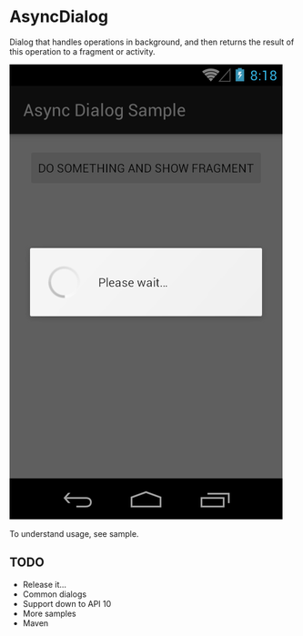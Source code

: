 # AsyncDialog
Dialog that handles operations in background, and then returns the result of this operation to a fragment or activity.

![Screenshot](https://github.com/stedi-akk/AsyncDialog/raw/master/sample/screenshot.png)

To understand usage, see sample.

## TODO
 * Release it...
 * Common dialogs
 * Support down to API 10
 * More samples
 * Maven
